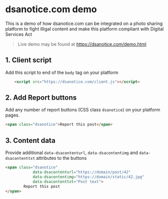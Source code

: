 # dsanotice.com demo

This is a demo of how dsanotice.com can be integrated on a photo sharing platform to fight illigal content and make this platform compliant with Digital Services Act


> Live demo may be found at https://dsanotice.com/demo.html


## 1. Client script

Add this script to end of the `body` tag on your platform

```html
    <script src="https://dsanotice.com/client.js"></script>
```


## 2. Add Report buttons

Add any number of report buttons (CSS class `dsanotice`) on your platform pages.


```html
<span class="dsanotice">Report this post</span>
```


## 3. Content data

Provide additional `data-dsacontenturl`, `data-dsacontentimg` and `data-dsacontenttxt` attributes to the buttons


```html
<span class="dsanotice" 
            data-dsacontenturl="https://domain/post/42"
            data-dsacontentimg="https://domain/static/42.jpg"
            data-dsacontenttxt="Post text">
        Report this post
</span>
```
